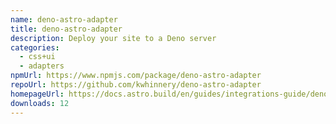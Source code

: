 ```yaml
---
name: deno-astro-adapter
title: deno-astro-adapter
description: Deploy your site to a Deno server
categories:
  - css+ui
  - adapters
npmUrl: https://www.npmjs.com/package/deno-astro-adapter
repoUrl: https://github.com/kwhinnery/deno-astro-adapter
homepageUrl: https://docs.astro.build/en/guides/integrations-guide/deno/
downloads: 12
---
```

